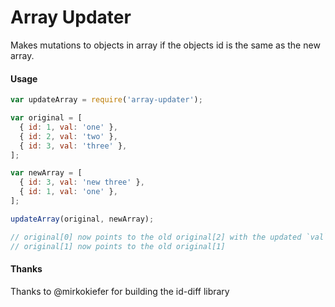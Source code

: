 # Array Updater

Makes mutations to objects in array if the objects id is the same as the new array.

#### Usage

```js
var updateArray = require('array-updater');

var original = [
  { id: 1, val: 'one' },
  { id: 2, val: 'two' },
  { id: 3, val: 'three' },
];

var newArray = [
  { id: 3, val: 'new three' },
  { id: 1, val: 'one' },
];

updateArray(original, newArray);

// original[0] now points to the old original[2] with the updated `val` field
// original[1] now points to the old original[1]
```

#### Thanks

Thanks to @mirkokiefer for building the id-diff library
